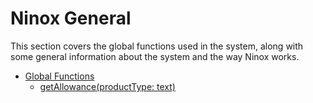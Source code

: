 # Ninox General

This section covers the global functions used in the system, along with some general information about the system and the way Ninox works.

- [Global Functions](globalFunctionsInfo.md)
  - [getAllowance(productType: text)](globalFunctions/getAllowance.md)
